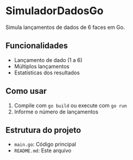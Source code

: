 # SimuladorDadosGo

Simula lançamentos de dados de 6 faces em Go.

## Funcionalidades
- Lançamento de dado (1 a 6)
- Múltiplos lançamentos
- Estatísticas dos resultados

## Como usar
1. Compile com `go build` ou execute com `go run`
2. Informe o número de lançamentos

## Estrutura do projeto
- `main.go`: Código principal
- `README.md`: Este arquivo

